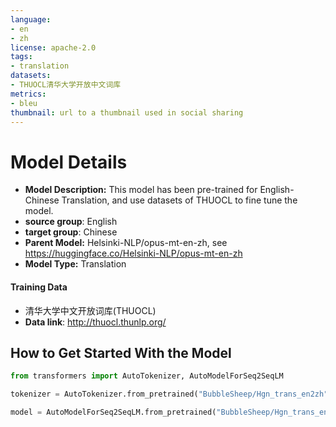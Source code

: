 ```yaml
---
language:
- en
- zh
license: apache-2.0
tags:
- translation
datasets:
- THUOCL清华大学开放中文词库
metrics:
- bleu
thumbnail: url to a thumbnail used in social sharing
---
```

# Model Details
- **Model Description:**
This model has been pre-trained for English-Chinese Translation, and use datasets of THUOCL to fine tune the model.
- **source group**: English 
- **target group**: Chinese 
- **Parent Model:** Helsinki-NLP/opus-mt-en-zh, see https://huggingface.co/Helsinki-NLP/opus-mt-en-zh
- **Model Type:** Translation
#### Training Data
- 清华大学中文开放词库(THUOCL)
- **Data link**: http://thuocl.thunlp.org/
## How to Get Started With the Model

```python
from transformers import AutoTokenizer, AutoModelForSeq2SeqLM

tokenizer = AutoTokenizer.from_pretrained("BubbleSheep/Hgn_trans_en2zh")

model = AutoModelForSeq2SeqLM.from_pretrained("BubbleSheep/Hgn_trans_en2zh")

```

